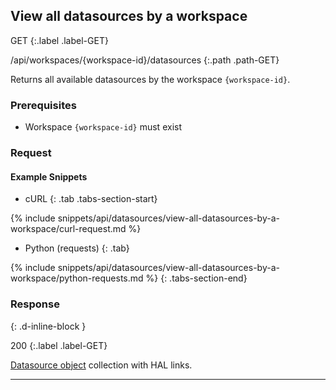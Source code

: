 ## View all datasources by a workspace

GET
{:.label .label-GET}

/api/workspaces/{workspace-id}/datasources
{:.path .path-GET}

Returns all available datasources by the workspace `{workspace-id}`.

### Prerequisites
- Workspace `{workspace-id}` must exist

### Request
#### Example Snippets
- cURL
{: .tab .tabs-section-start}

{% include snippets/api/datasources/view-all-datasources-by-a-workspace/curl-request.md %}

- Python (requests)
{: .tab}

{% include snippets/api/datasources/view-all-datasources-by-a-workspace/python-requests.md %}
{: .tabs-section-end}

### Response
{: .d-inline-block }

200
{:.label .label-GET}

[Datasource object](#datasource-object) collection with HAL links.

---
